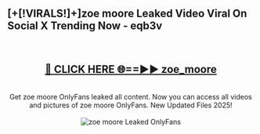 <h2>[+[!VIRALS!]+]zoe moore Leaked Video Viral On Social X Trending Now - eqb3v</h2>
<br>
<div align="center">
<h2><a href="https://libra.edu.pl?zoe_moore" rel="nofollow">🔴 CLICK HERE 🌐==►► zoe_moore</a></h2>
<br>
Get zoe moore OnlyFans leaked all content. Now you can access all videos and pictures of zoe moore OnlyFans. New Updated Files 2025!
<br>
<br>
<a href="https://libra.edu.pl?zoe_moore" rel="nofollow" data-target="animated-image.originalLink"><img src="https://i.ibb.co.com/WyWwxjT/player-gif2.gif" alt="zoe moore Leaked OnlyFans" style="max-width: 100%; display: inline-block;" data-target="animated-image.originalImage"></a>
</div>
<br>